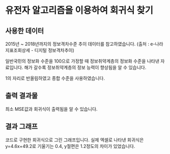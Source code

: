 # 유전자 알고리즘을 이용하여 회귀식 찾기

## 사용한 데이터
2015년 ~ 2018년까지의 정보격차수준 추이 데이터를 참고하였습니다.
(출처 : e-나라지표조회상세 - 디지털 정보격차추이)

일반국민의 정보화 수준을 100으로 가정할 때 정보취약계층의 정보화 수준을 나타낸 자료입니다.
해가 갈수록 정보취약계층의 정보 능력이 향상됨을 알 수 있습니다.

1의 자리로 반올림하였고 종합 수준을 사용하였습니다.



## 출력 결과물
최소 MSE값과 회귀식이 출력됨을 알 수 있습니다.

## 결과 그래프
코드로 구현한 회귀식으로 그린 그래프입니다. 
실제 엑셀로 나타낸 회귀식은 y=4.6x+49.2로 기울기는 0.4, y절편은 1.2정도의 차이가 있었습니다.
